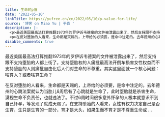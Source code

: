 ```yaml
---
title: 生命的p值
date: '2022-05-10'
linkTitle: https://yufree.cn/cn/2022/05/10/p-value-for-life/
source: '博客 on Miao Yu | 于淼 '
description: |-
  <p>最近美国最高法打算推翻1973年的罗伊诉韦德案的文件被泄露出来了，然后支持跟不支持堕胎的人都上街了。支持堕胎权的人痛批最高法开倒车损害女性权益而不支持堕胎的人则痛批自由化后人们对生命的不尊重。其实这里面就一个核心问题：啥算人？或者啥算生命？</p>
  <p>在反对堕胎的人看来，生命都是天赐的，上帝给的必须要，是命中注定的。去年德州的心跳法案就认为当胎儿6周后有了心跳就是生命了，此时堕胎就是杀害生命，漠视生命不负责任，也就违法了。不过6周时间很多意外怀孕的人根本就意识不到自己怀孕，等发现了就成天赐了。在支持堕胎的人看来，女性有权力决定自己是否生育，生只是生育的一部分，育才是大头，如果生而不育才是不尊重生命或 ...
disable_comments: true
---
```

<p>最近美国最高法打算推翻1973年的罗伊诉韦德案的文件被泄露出来了，然后支持跟不支持堕胎的人都上街了。支持堕胎权的人痛批最高法开倒车损害女性权益而不支持堕胎的人则痛批自由化后人们对生命的不尊重。其实这里面就一个核心问题：啥算人？或者啥算生命？</p>
<p>在反对堕胎的人看来，生命都是天赐的，上帝给的必须要，是命中注定的。去年德州的心跳法案就认为当胎儿6周后有了心跳就是生命了，此时堕胎就是杀害生命，漠视生命不负责任，也就违法了。不过6周时间很多意外怀孕的人根本就意识不到自己怀孕，等发现了就成天赐了。在支持堕胎的人看来，女性有权力决定自己是否生育，生只是生育的一部分，育才是大头，如果生而不育才是不尊重生命或 ...